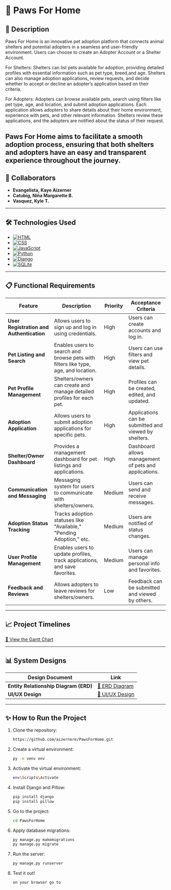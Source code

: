 # 🐾 Paws For Home 
## 🌟 **Description**
Paws For Home is an innovative pet adoption platform that connects animal shelters and potential adopters in a seamless and user-friendly environment. Users can choose to create an Adopter Account or a Shelter Account.

For Shelters: Shelters can list pets available for adoption, providing detailed profiles with essential information such as pet type, breed,and  age. Shelters can also manage adoption applications, review requests, and decide whether to accept or decline an adopter’s application based on their criteria.

For Adopters: Adopters can browse available pets, search using filters like pet type, age, and location, and submit adoption applications. Each application allows adopters to share details about their home environment, experience with pets, and other relevant information. Shelters review these applications, and the adopters are notified about the status of their request.

Paws For Home aims to facilitate a smooth adoption process, ensuring that both shelters and adopters have an easy and transparent experience throughout the journey.
---

## 👥 **Collaborators**  
- **Evangelista, Kaye Aizerner**  
- **Catubig, Niña Margarette B.**  
- **Vasquez, Kyle T.**

---

## 🛠️ **Technologies Used**  
* [![HTML][HTML.com]][HTML-url]
* [![CSS][CSS.com]][CSS-url]
* [![JavaScript][JavaScript.com]][JavaScript-url]
* [![Python][Python.com]][Python-url]
* [![Django][Django.com]][Django-url]
* [![SQLite][SQLite.com]][SQLite-url]

---

## 📋 **Functional Requirements**  

| **Feature** | **Description** | **Priority** | **Acceptance Criteria** |  
|-------------|-----------------|--------------|--------------------------|  
| **User Registration and Authentication** | Allows users to sign up and log in using credentials. | High | Users can create accounts and log in. |  
| **Pet Listing and Search** | Enables users to search and browse pets with filters like type, age, and location. | High | Users can use filters and view pet details. |  
| **Pet Profile Management** | Shelters/owners can create and manage detailed profiles for each pet. | High | Profiles can be created, edited, and updated. |  
| **Adoption Application** | Allows users to submit adoption applications for specific pets. | High | Applications can be submitted and viewed by shelters. |  
| **Shelter/Owner Dashboard** | Provides a management dashboard for pet listings and applications. | High | Dashboard allows management of pets and applications. |  
| **Communication and Messaging** | Messaging system for users to communicate with shelters/owners. | Medium | Users can send and receive messages. |  
| **Adoption Status Tracking** | Tracks adoption statuses like "Available," "Pending Adoption," etc. | Medium | Users are notified of status changes. |  
| **User Profile Management** | Enables users to update profiles, track applications, and save favorites. | Medium | Users can manage personal info and favorites. |  
| **Feedback and Reviews** | Allows adopters to leave reviews for shelters/owners. | Low | Feedback can be submitted and viewed by others. |  

---

## 📈 **Project Timelines**  

[📅 View the Gantt Chart](https://github.com/aizernere/PawsForHome/blob/main/Gantt%20Chart.xlsx)  

---

## 📊 **System Designs**  

| **Design Document** | **Link** |  
|----------------------|----------|  
| **Entity Relationship Diagram (ERD)** | [🔗 ERD Diagram](https://github.com/aizernere/PawsForHome/blob/main/ERD%20for%20Paws%20for%20Home.png) |  
| **UI/UX Design** | [🔗 UI/UX Design](https://github.com/aizernere/PawsForHome/tree/main/UI_UX) |  

---

## ✨ **How to Run the Project**  

1. Clone the repository:  
   ```bash  
   https://github.com/aizernere/PawsForHome.git

2. Create a virtual environment:  
   ```bash  
   py -m venv env

3. Activate the virtual environment: 
   ```bash  
   env\Scripts\Activate

4. Install Django and Pillow:
   ```bash  
   pip install django
   pip install pillow

5. Go to the project: 
   ```bash  
   cd PawsForHome

6. Apply database migrations:
   ```bash  
   py manage.py makemigrations
   py manage.py migrate

7. Run the server:
   ```bash  
   py manage.py runserver

8. Test it out!
   ```bash  
   on your browser go to 

<!-- MARKDOWN LINKS -->
[HTML.com]: https://img.shields.io/badge/HTML5-E34F26?style=for-the-badge&logo=html5&logoColor=white
[HTML-url]: https://developer.mozilla.org/en-US/docs/Web/HTML
[CSS.com]: https://img.shields.io/badge/CSS3-1572B6?style=for-the-badge&logo=css3&logoColor=white
[CSS-url]: https://developer.mozilla.org/en-US/docs/Web/CSS
[JavaScript.com]: https://img.shields.io/badge/JavaScript-F7DF1E?style=for-the-badge&logo=javascript&logoColor=black
[JavaScript-url]: https://developer.mozilla.org/en-US/docs/Web/JavaScript
[Python.com]: https://img.shields.io/badge/Python-3776AB?style=for-the-badge&logo=python&logoColor=white
[Python-url]: https://www.python.org/
[Django.com]: https://img.shields.io/badge/Django-092E20?style=for-the-badge&logo=django&logoColor=white
[Django-url]: https://www.djangoproject.com/
[SQLite.com]: https://img.shields.io/badge/SQLite-003B57?style=for-the-badge&logo=sqlite&logoColor=white
[SQLite-url]: https://www.sqlite.org/
